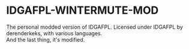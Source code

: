 # IDGAFPL-WINTERMUTE-MOD  
The personal modded version of IDGAFPL. Licensed under IDGAFPL by derenderkeks, with various languages.  
And the last thing, it's modified.  
